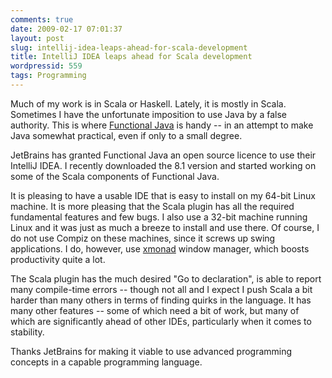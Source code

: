```yaml
---
comments: true
date: 2009-02-17 07:01:37
layout: post
slug: intellij-idea-leaps-ahead-for-scala-development
title: IntelliJ IDEA leaps ahead for Scala development
wordpressid: 559
tags: Programming
---
```


Much of my work is in Scala or Haskell. Lately, it is mostly in Scala. Sometimes I have the unfortunate imposition to use Java by a false authority. This is where [Functional Java](http://functionaljava.org/) is handy -- in an attempt to make Java somewhat practical, even if only to a small degree.

JetBrains has granted Functional Java an open source licence to use their IntelliJ IDEA. I recently downloaded the 8.1 version and started working on some of the Scala components of Functional Java. 

It is pleasing to have a usable IDE that is easy to install on my 64-bit Linux machine. It is more pleasing that the Scala plugin has all the required fundamental features and few bugs. I also use a 32-bit machine running Linux and it was just as much a breeze to install and use there. Of course, I do not use Compiz on these machines, since it screws up swing applications. I do, however, use [xmonad](http://xmonad.org/) window manager, which boosts productivity quite a lot.

The Scala plugin has the much desired "Go to declaration", is able to report many compile-time errors -- though not all and I expect I push Scala a bit harder than many others in terms of finding quirks in the language. It has many other features -- some of which need a bit of work, but many of which are significantly ahead of other IDEs, particularly when it comes to stability.

Thanks JetBrains for making it viable to use advanced programming concepts in a capable programming language.
